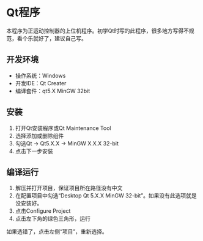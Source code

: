 # Qt程序

本程序为正运动控制器的上位机程序。初学Qt时写的此程序，很多地方写得不规范，看个乐就好了，建议自己写。

## 开发环境

- 操作系统：Windows
- 开发IDE：Qt Creater
- 编译套件：qt5.X MinGW 32bit

## 安装

1. 打开Qt安装程序或Qt Maintenance Tool
2. 选择添加或删除组件
3. 勾选Qt -> Qt5.X.X -> MinGW X.X.X 32-bit
4. 点击下一步安装

## 编译运行

1. 解压并打开项目，保证项目所在路径没有中文
2. 在配置项目中勾选“Desktop Qt 5.X.X MinGW 32-bit”。如果没有此选项就是没安装好。
3. 点击Configure Project
4. 点击左下角的绿色三角形，运行

如果选错了，点击左侧“项目”，重新选择。
